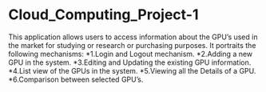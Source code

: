 # Cloud_Computing_Project-1
This application allows users to access information about the GPU’s used in the market for studying or research or purchasing purposes.
It portraits the following mechanisms:
*1.Login and Logout mechanism.
*2.Adding a new GPU in the system.
*3.Editing and Updating the existing GPU information.
*4.List view of the GPUs in the system.
*5.Viewing all the Details of a GPU.
*6.Comparison between selected GPU’s. 
